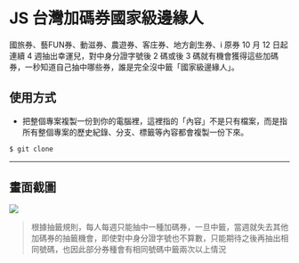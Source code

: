 # JS 台灣加碼券國家級邊緣人

國旅券、藝FUN券、動滋券、農遊券、客庄券、地方創生券、i 原券 10 月 12 日起連續 4 週抽出幸運兒，對中身分證字號後 2 碼或後 3 碼就有機會獲得這些加碼券，一秒知道自己抽中哪些券，誰是完全沒中籤「國家級邊緣人」。

## 使用方式
- 把整個專案複製一份到你的電腦裡，這裡指的「內容」不是只有檔案，而是指所有整個專案的歷史紀錄、分支、標籤等內容都會複製一份下來。
```sh
$ git clone
```

----

## 畫面截圖
![](https://i.imgur.com/qd2Dk6t.gif)
> 根據抽籤規則，每人每週只能抽中一種加碼券，一旦中籤，當週就失去其他加碼券的抽籤機會，即使對中身分證字號也不算數，只能期待之後再抽出相同號碼，也因此部分券種會有相同號碼中籤兩次以上情況
